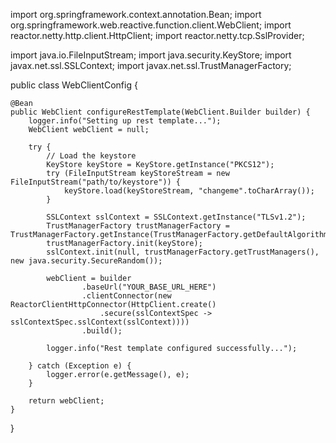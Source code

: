 import org.springframework.context.annotation.Bean;
import org.springframework.web.reactive.function.client.WebClient;
import reactor.netty.http.client.HttpClient;
import reactor.netty.tcp.SslProvider;

import java.io.FileInputStream;
import java.security.KeyStore;
import javax.net.ssl.SSLContext;
import javax.net.ssl.TrustManagerFactory;

public class WebClientConfig {

    @Bean
    public WebClient configureRestTemplate(WebClient.Builder builder) {
        logger.info("Setting up rest template...");
        WebClient webClient = null;

        try {
            // Load the keystore
            KeyStore keyStore = KeyStore.getInstance("PKCS12");
            try (FileInputStream keyStoreStream = new FileInputStream("path/to/keystore")) {
                keyStore.load(keyStoreStream, "changeme".toCharArray());
            }

            SSLContext sslContext = SSLContext.getInstance("TLSv1.2");
            TrustManagerFactory trustManagerFactory = TrustManagerFactory.getInstance(TrustManagerFactory.getDefaultAlgorithm());
            trustManagerFactory.init(keyStore);
            sslContext.init(null, trustManagerFactory.getTrustManagers(), new java.security.SecureRandom());

            webClient = builder
                    .baseUrl("YOUR_BASE_URL_HERE")
                    .clientConnector(new ReactorClientHttpConnector(HttpClient.create()
                        .secure(sslContextSpec -> sslContextSpec.sslContext(sslContext))))
                    .build();

            logger.info("Rest template configured successfully...");

        } catch (Exception e) {
            logger.error(e.getMessage(), e);
        }

        return webClient;
    }
}
